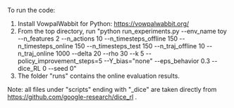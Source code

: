 To run the code:

1. Install VowpalWabbit for Python: https://vowpalwabbit.org/
2. From the top directory, run "python run_experiments.py --env_name toy --n_features 2 --n_actions 10 --n_timesteps_offline 150 --n_timesteps_online 150 --n_timesteps_test 150 --n_traj_offline 10 --n_traj_online 1000 --delta 20 --rho 30 --k 5 --policy_improvement_steps=5 --Y_bias="none" --eps_behavior 0.3 --dice_RL 0 --seed 0"
3. The folder "runs" contains the online evaluation results.

Note: all files under "scripts" ending with "_dice" are taken directly from https://github.com/google-research/dice_rl .